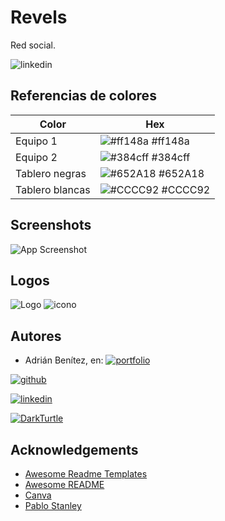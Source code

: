 
# Revels

Red social.

![linkedin](https://img.shields.io/badge/ESTADO-en%20desarrollo-F18F01?style=for-the-badge)

## Referencias de colores

| Color             | Hex                                                                |
| ----------------- | ------------------------------------------------------------------ |
| Equipo 1 | ![#ff148a](https://via.placeholder.com/10/ff148a?text=+) #ff148a |
| Equipo 2 | ![#384cff](https://via.placeholder.com/10/384cff?text=+) #384cff |
| Tablero negras | ![#652A18](https://via.placeholder.com/10/652A18?text=+) #652A18 |
| Tablero blancas | ![#CCCC92](https://via.placeholder.com/10/CCCC92?text=+) #CCCC92 |


## Screenshots

![App Screenshot](https://via.placeholder.com/468x300?text=App+Screenshot+Here)


## Logos
![Logo](https://snipboard.io/JSD0jr.jpg)
![icono](https://snipboard.io/WxGoVQ.jpg)
## Autores

- Adrián Benítez, en:
[![portfolio](https://img.shields.io/badge/mi_portfolio-34D399?style=for-the-badge&logo=ko-fi&logoColor=white)](https://adrianbenitez.vercel.app/) 

[![github](https://img.shields.io/badge/github-000?style=for-the-badge&logo=github&logoColor=white)](https://www.linkedin.com/in/adrián-bntz)

[![linkedin](https://img.shields.io/badge/linkedin-0A66C2?style=for-the-badge&logo=linkedin&logoColor=white)](https://www.linkedin.com/in/adrián-bntz) 

[![DarkTurtle](https://img.shields.io/badge/vscode_theme-2D2B55?style=for-the-badge&&logoColor=white)](https://marketplace.visualstudio.com/items?itemName=AdrianBenitez.DarkTurtle)


## Acknowledgements

 - [Awesome Readme Templates](https://awesomeopensource.com/project/elangosundar/awesome-README-templates)
 - [Awesome README](https://github.com/matiassingers/awesome-readme)
 - [Canva](https://www.canva.com/)
 - [Pablo Stanley](https://avataaars.com/)

